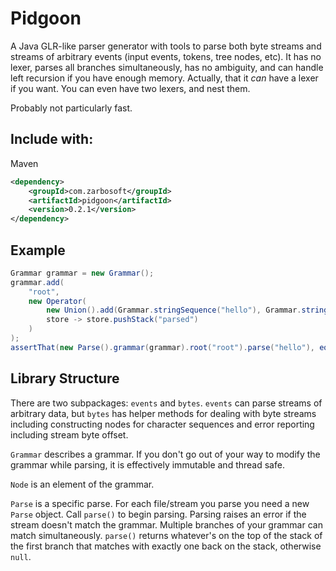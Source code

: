 # Pidgoon

A Java GLR-like parser generator with tools to parse both byte streams and streams of arbitrary events (input events, tokens, tree nodes, etc).  It has no lexer, parses all branches simultaneously, has no ambiguity, and can handle left recursion if you have enough memory.  Actually, that it _can_ have a lexer if you want.  You can even have two lexers, and nest them.

Probably not particularly fast.

## Include with:

Maven

```xml
<dependency>
    <groupId>com.zarbosoft</groupId>
    <artifactId>pidgoon</artifactId>
    <version>0.2.1</version>
</dependency>
```

## Example

```java
Grammar grammar = new Grammar();
grammar.add(
    "root",
    new Operator(
        new Union().add(Grammar.stringSequence("hello"), Grammar.stringSequence("yes")),
        store -> store.pushStack("parsed")
    )
);
assertThat(new Parse().grammar(grammar).root("root").parse("hello"), equals("parsed"));
```

## Library Structure

There are two subpackages: `events` and `bytes`.  `events` can parse streams of arbitrary data, but `bytes` has helper methods for dealing with byte streams including constructing nodes for character sequences and error reporting including stream byte offset.

`Grammar` describes a grammar.  If you don't go out of your way to modify the grammar while parsing, it is effectively immutable and thread safe.

`Node` is an element of the grammar.

`Parse` is a specific parse.  For each file/stream you parse you need a new `Parse` object.  Call `parse()` to begin parsing. Parsing raises an error if the stream doesn't match the grammar. Multiple branches of your grammar can match simultaneously. `parse()` returns whatever's on the top of the stack of the first branch that matches with exactly one back on the stack, otherwise `null`.